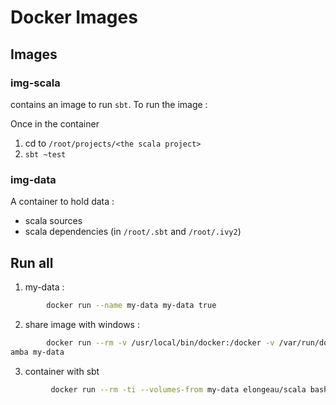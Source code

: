 # Docker Images

## Images
### img-scala

contains an image to run `sbt`. To run the image :

Once in the container

1. cd to `/root/projects/<the scala project>`
2. `sbt ~test`

### img-data

A container to hold data :

* scala sources
* scala dependencies (in `/root/.sbt` and `/root/.ivy2`)

## Run all

1. my-data :

```bash
        docker run --name my-data my-data true
```

2. share image with windows :

```bash
        docker run --rm -v /usr/local/bin/docker:/docker -v /var/run/docker.sock:/docker.sock svendowideit/s
amba my-data
```

3. container with sbt

```bash
         docker run --rm -ti --volumes-from my-data elongeau/scala bash
```

